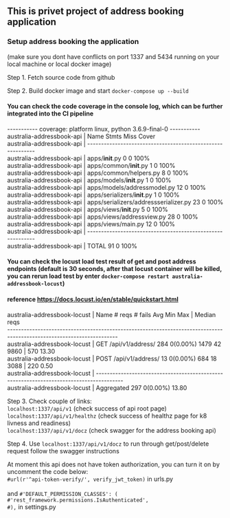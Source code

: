 ## This is privet project of address booking application

### Setup address booking the application
(make sure you dont have conflicts on port 1337 and 5434 running on your local machine or local docker image)

Step 1. Fetch source code from github

Step 2. Build docker image and start `docker-compose up --build` <br />
#### You can check the code coverage in the console log, which can be further integrated into the CI pipeline <br />

----------- coverage: platform linux, python 3.6.9-final-0 ----------- <br />
australia-addressbook-api       | Name                                    Stmts   Miss  Cover <br />
australia-addressbook-api       | ----------------------------------------------------------- <br />
australia-addressbook-api       | apps/__init__.py                            0      0   100% <br />
australia-addressbook-api       | apps/common/__init__.py                     1      0   100% <br />
australia-addressbook-api       | apps/common/helpers.py                      8      0   100% <br />
australia-addressbook-api       | apps/models/__init__.py                     1      0   100% <br />
australia-addressbook-api       | apps/models/addressmodel.py                12      0   100% <br />
australia-addressbook-api       | apps/serializers/__init__.py                1      0   100% <br />
australia-addressbook-api       | apps/serializers/addressserializer.py      23      0   100% <br />
australia-addressbook-api       | apps/views/__init__.py                      5      0   100% <br />
australia-addressbook-api       | apps/views/addressview.py                  28      0   100% <br />
australia-addressbook-api       | apps/views/main.py                         12      0   100% <br />
australia-addressbook-api       | ----------------------------------------------------------- <br />
australia-addressbook-api       | TOTAL                                      91      0   100% <br />

#### You can check the locust load test result of get and post address endpoints (default is 30 seconds, after that locust container will be killed, you can rerun load test by enter `docker-compose restart australia-addressbook-locust`)<br />
#### reference https://docs.locust.io/en/stable/quickstart.html
australia-addressbook-locust    |  Name                  # reqs      # fails     Avg     Min     Max  |  Median   reqs <br />
---------------------------------------------------------------------------------------------------------------------- <br />
australia-addressbook-locust    |  GET /api/v1/address/  284     0(0.00%)    1479      42    9860  |     570  13.30 <br />
australia-addressbook-locust    |  POST /api/v1/address/ 13     0(0.00%)     684      18    3088  |     220   0.50 <br />
australia-addressbook-locust    | ---------------------------------------------------------------------------------------- <br />
australia-addressbook-locust    |  Aggregated            297     0(0.00%)                                     13.80 <br />

Step 3. Check couple of links:<br />
`localhost:1337/api/v1` (check success of api root page)<br />
`localhost:1337/api/v1/healthz` (check success of healthz page for k8 livness and readiness)<br />
`localhost:1337/api/v1/docz` (check swagger for the address booking api)<br />

Step 4. Use `localhost:1337/api/v1/docz` to run through get/post/delete request follow the swagger instructions<br />

At moment this api does not have token authorization, you can turn it on by uncomment the code below:<br />
`#url(r'^api-token-verify/', verify_jwt_token)` in urls.py <br /><br /> and
`#'DEFAULT_PERMISSION_CLASSES': (` <br />
`#'rest_framework.permissions.IsAuthenticated',` <br />
`#),`  in settings.py <br />